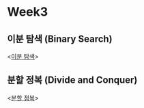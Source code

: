 Week3
==========
## 이분 탐색 (Binary Search)
<[이분 탐색](https://littlebitawesome.tistory.com/entry/Week3-%EC%9D%B4%EB%B6%84-%ED%83%90%EC%83%89-Binary-Search)>

## 분할 정복 (Divide and Conquer)
<[분할 정복](https://littlebitawesome.tistory.com/entry/Week3-%EB%B6%84%ED%95%A0-%EC%A0%95%EB%B3%B5-Divide-and-Conquer)>
